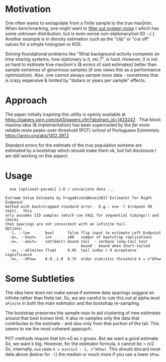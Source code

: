 Motivation
==========
One often wants to extrapolate from a finite sample to the true max|min.  When
benchmarking, one might want to [filter out system noise](doc/tim.md) { which
has some unknown distribution, but is even worse non-stationary/not IID :-( }.
Another example is in density estimation such as the "clip" or "cut off" values
for a simple histogram or KDE.

Solving foundational problems like "What background activity competes on time
sharing systems, how stationary is it, etc.?", is hard.  However, it is not so
hard to estimate true max|min's (& errors of said estimates) better than sample
extremes of ginormous samples (if one views this as a performance optimization).
Also, one cannot always sample more data - sometimes that is crazy expensive &
limited by "dollars or years per sample" effects.

Approach
========
The paper initially inspiring this utility is openly available at
https://papers.ssrn.com/sol3/papers.cfm?abstract_id=1433242 .  That block maxima
idea (& implementation) has been superceded by the *far* more reliable more
peaks-over-threshold (POT) school of Portuguese Extremists:
https://arxiv.org/abs/1412.3972

Standard errors for the estimate of the true population extreme are estimated by
a bootstrap which should make them ok, but full disclosure I am still working on
this aspect.

Usage
=====
```
  eve [optional-params] 1-D / univariate data ...

Extreme Value Estimate by FragaAlves&Neves2017 Estimator for Right Endpoint
method with bootstrapped standard error.  E.g.: eve -l $(repeat 99 tmIt).  This
only assumes IID samples (which can FAIL for sequential timings!) and checks
that spacings are not consistent with an infinite tail.
Options:
  -l, --low       bool      false flip input to estimate Left Endpoint
  -b=, --boot=    int       100   number of bootstrap replications
  -e=, --emit=    set(Emit) bound tail  - verbose long-tail test
                                  bound - bound when short-tailed
  -a=, --aFinite= float     0.05  tail index > 0 acceptance significance
  -k=, --kPow=    0.0..1.0  0.75  order statistic threshold k = n^kPow
```

Some Subtleties
===============
The idea here does not make sense if extreme data spacings suggest an infinite
rather than finite tail.  So, we are careful to rule this out at alpha level
`aFinite` in both the main estimator and the bootstrap re-sampling.

The bootstrap preserves the sample-max to aid clustering of new estimates around
that best known limit.  It also re-samples only the data that contributes to the
estimate - and also only from that portion of the tail.  This seems to me the
most coherent approach.

POT methods require that k/n->0 as n grows.  But we want a good estimate.  So,
we want k big.  However, for the estimator formula, k cannot be > n/2.  So,
internally, `eve` uses `k = min(n/2 - 1, n^kPow)`.  This should discard most
data above (below for `-l`) the median or much more if you use a lower `kPow`.
